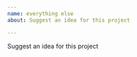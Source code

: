 ```yaml
---
name: everything else
about: Suggest an idea for this project

---
```


Suggest an idea for this project
